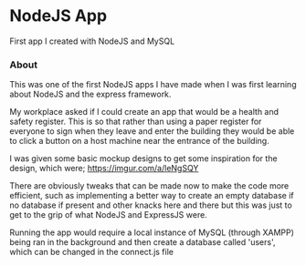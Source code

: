 # NodeJS App
First app I created with NodeJS and MySQL


### About
This was one of the first NodeJS apps I have made when I was first learning about NodeJS and the express framework.

My workplace asked if I could create an app that would be a health and safety register. This is so that rather than using a paper register for everyone to sign when they leave and enter the building they would be able to click a button on a host machine near the entrance of the building.

I was given some basic mockup designs to get some inspiration for the design, which were; https://imgur.com/a/leNgSQY

There are obviously tweaks that can be made now to make the code more efficient, such as implementing a better way to create an empty database if no database if present and other knacks here and there but this was just to get to the grip of what NodeJS and ExpressJS were.

Running the app would require a local instance of MySQL (through XAMPP) being ran in the background and then create a database called 'users', which can be changed in the connect.js file